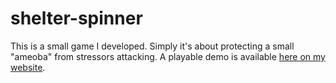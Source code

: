 # shelter-spinner

This is a small game I developed. Simply it's about protecting a small "ameoba" from stressors attacking.
A playable demo is available [here on my website](http://www.erinvaa.com/shelter-spinner).
